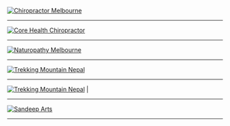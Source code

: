 
[![Chiropractor Melbourne](https://chiropractormelbourne.com.au/wp-content/uploads/2018/04/chiro-logo.png)](https://chiropractormelbourne.com.au)


___

[![Core Health Chiropractor](https://corehealthchiropractic.com.au/wp-content/uploads/2013/05/noosa-chiropractic-logo1.png)](https://corehealthchiropractic.com.au/)


___

[![Naturopathy Melbourne](https://naturopathy-melbourne.com.au/wp-content/uploads/2018/07/Naturopathy-Melbourne-logo.png)](https://naturopathy-melbourne.com.au/)



___

[![Trekking Mountain Nepal](https://www.weddingdancelessons.com.au/wp-content/themes/Wedding-Dance/images/logo_8.png)](https://www.weddingdancelessons.com.au/)

___

[![Trekking Mountain Nepal](https://trekkingmountainnepal.com/wp-content/uploads/2017/06/cropped-1-1-100x87.png)](https://trekkingmountainnepal.com/) |


___

[![Sandeep Arts](http://sandeeparts.com/wp-content/uploads/2019/05/2.jpg)](http://sandeeparts.com/)



___
